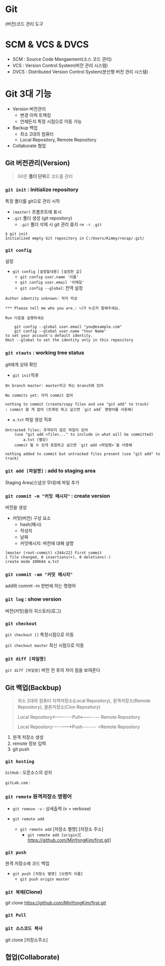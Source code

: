 # Git

(버전)코드 관리 도구



# SCM & VCS & DVCS

- SCM : Source Code Mangaement(소스 코드 관리)
- VCS : Version Control System(버전 관리 시스템)
- DVCS : Distributed Version Control System(분산형 버전 관리 시스템) 



# Git 3대 기능

- Version 버전관리
  - 변경 이력 트랙킹
  - 언제든지 특정 시점으로 이동 가능
- Backup 백업
  - 최소 2대의 컴퓨터
  - Local Repository, Remote Repository
- Collaborate 협업



## Git 버전관리(Version)

> Git은 **폴더 단위**로 코드를 관리

### `git init` : Initialize repository

특정 폴더를 git으로 관리 시작

- `(master)` 프롬프트에 표시
- `.git` 폴더 생성 (git repository)
  - `.git` 폴더 삭제 시 git 관리 중지  `rm -r .git`

```
$ git init
Initialized empty Git repository in C:/Users/Kimmy/recap/.git/
```





### `git config`

설정

- `git config [설정할내용] [설정한 값]`
  - `git config user.name '이름'`
  - `git config user.email '이메일'`
  - `git config --global`: 전역 설정

```
Author identity unknown: 작자 미상

*** Please tell me who you are.: 니가 누군지 말해주세요.

Run 다음을 실행하세요

    git config --global user.email "you@example.com"
    git config --global user.name "Your Name"
to set your account's default identity.
Omit --global to set the identity only in this repository
```





### `git stauts` : working tree status

git에게 상태 확인

- `git init`직후

```
On branch master: master라고 하는 branch에 있어

No commits yet: 아직 commit 없어

nothing to commit (create/copy files and use "git add" to track)
: commit 할 게 없어 (트래킹 하고 싶으면 `git add` 명령어를 사용해)
```

- `a.txt` 파일 생성 직후

```
Untracked files: 추적되지 않은 파일이 있어
	(use "git add <file>..." to include in what will be committed)
		a.txt (빨강)
	commit 될 수 있게 포함하고 싶으면 `git add <파일명>`을 사용해
	
nothing added to commit but untracked files present (use "git add" to track)
```



### `git add [파일명]` : add to staging area

Staging Area(스냅샷 무대)에 파일 추가



### `git commit -m "커밋 메시지"` : create version

버전을 생성

- 커밋(버전) 구성 요소
  - hash(해시)
  - 작성자
  - 날짜
  - 커밋메시지: 버전에 대해 설명

```
[master (root-commit) c244c22] First commit
1 file changed, 0 insertions(+), 0 deletions(-)
create mode 100644 a.txt
```



### `git commit -am "커밋 메시지"`

add와 commt -m 한번에 하는 명령어



### `git log` : show version

버전(커밋)들의 히스토리(로그)



### `git checkout `

`git checkout []` 특정시점으로 이동

`git checkout master` 최신 시점으로 이동



###  `git diff [파일명]`

`git diff [파일명]` 버전 전 후의 차이 점을 보여준다





## Git 백업(Backbup)

> 최소 2대의 컴퓨터 지역저장소(Local Repository), 원격저장소(Remote Repository), 클론저장소(Clon Repository)
>
> Local Repository<-------Pull<------- Remote Repository
>
> Local Repository------->Push------- >Remote Repository

1. 원격 저장소 생성
2. remote 정보 입력
3. git push



### `git hosting`

`GitHub` : 오픈소스의 성지

`gitLab.com` : 



###  `git remote` 원격저장소 명령어

- `git remove -v`  : 상세출력 (v = verbose)

- `git remote add`
  - `git remote add` [저장소 별명] [저장소 주소]
    - `git remote add [origin]`[ https://github.com/MinYongKim/first.git]



### `git push`

원격 저장소에 코드 백업

- `git push [저장소 별명] [브랜치 이름]`
  - `git push origin master`



### `git 복제`(Clone)

git clone https://github.com/MinYongKim/first.git



### `git Pull`



###  `git 소스코드 복사`
git clone [저장소주소]




## 협업(Collaborate)

